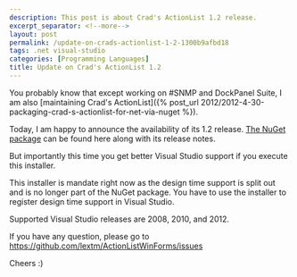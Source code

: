 ```yaml
---
description: This post is about Crad's ActionList 1.2 release.
excerpt_separator: <!--more-->
layout: post
permalink: /update-on-crads-actionlist-1-2-1300b9afbd18
tags: .net visual-studio
categories: [Programming Languages]
title: Update on Crad's ActionList 1.2
---
```

You probably know that except working on #SNMP and DockPanel Suite, I am also [maintaining Crad's ActionList]({% post_url 2012/2012-4-30-packaging-crad-s-actionlist-for-net-via-nuget %}).

Today, I am happy to announce the availability of its 1.2 release. [The NuGet package](https://nuget.org/packages/ActionListWinForms/1.2.0.0) can be found here along with its release notes.

<!--more-->

But importantly this time you get better Visual Studio support if you execute this installer.

This installer is mandate right now as the design time support is split out and is no longer part of the NuGet package. You have to use the installer to register design time support in Visual Studio.

Supported Visual Studio releases are 2008, 2010, and 2012.

If you have any question, please go to https://github.com/lextm/ActionListWinForms/issues

Cheers :)
